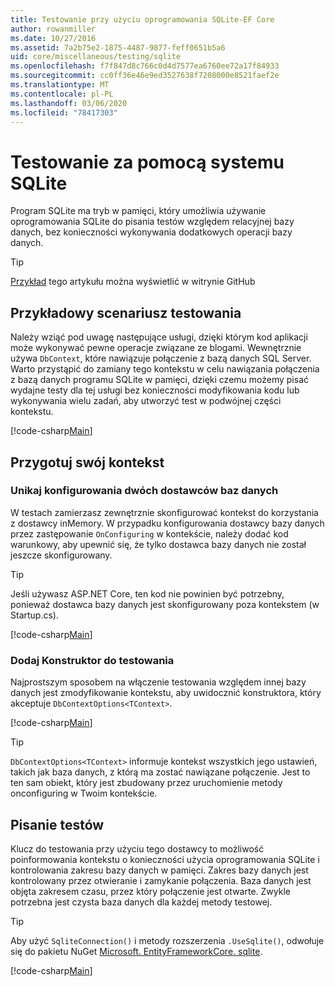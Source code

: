 ```yaml
---
title: Testowanie przy użyciu oprogramowania SQLite-EF Core
author: rowanmiller
ms.date: 10/27/2016
ms.assetid: 7a2b75e2-1875-4487-9877-feff0651b5a6
uid: core/miscellaneous/testing/sqlite
ms.openlocfilehash: f7f847d8c766c0d4d7577ea6760ee72a17f84933
ms.sourcegitcommit: cc0ff36e46e9ed3527638f7208000e8521faef2e
ms.translationtype: MT
ms.contentlocale: pl-PL
ms.lasthandoff: 03/06/2020
ms.locfileid: "78417303"
---
```

# <a name="testing-with-sqlite"></a>Testowanie za pomocą systemu SQLite

Program SQLite ma tryb w pamięci, który umożliwia używanie oprogramowania SQLite do pisania testów względem relacyjnej bazy danych, bez konieczności wykonywania dodatkowych operacji bazy danych.

> [!TIP]  
> [Przykład](https://github.com/dotnet/EntityFramework.Docs/tree/master/samples/core/Miscellaneous/Testing) tego artykułu można wyświetlić w witrynie GitHub

## <a name="example-testing-scenario"></a>Przykładowy scenariusz testowania

Należy wziąć pod uwagę następujące usługi, dzięki którym kod aplikacji może wykonywać pewne operacje związane ze blogami. Wewnętrznie używa `DbContext`, które nawiązuje połączenie z bazą danych SQL Server. Warto przystąpić do zamiany tego kontekstu w celu nawiązania połączenia z bazą danych programu SQLite w pamięci, dzięki czemu możemy pisać wydajne testy dla tej usługi bez konieczności modyfikowania kodu lub wykonywania wielu zadań, aby utworzyć test w podwójnej części kontekstu.

[!code-csharp[Main](../../../../samples/core/Miscellaneous/Testing/BusinessLogic/BlogService.cs)]

## <a name="get-your-context-ready"></a>Przygotuj swój kontekst

### <a name="avoid-configuring-two-database-providers"></a>Unikaj konfigurowania dwóch dostawców baz danych

W testach zamierzasz zewnętrznie skonfigurować kontekst do korzystania z dostawcy inMemory. W przypadku konfigurowania dostawcy bazy danych przez zastępowanie `OnConfiguring` w kontekście, należy dodać kod warunkowy, aby upewnić się, że tylko dostawca bazy danych nie został jeszcze skonfigurowany.

> [!TIP]  
> Jeśli używasz ASP.NET Core, ten kod nie powinien być potrzebny, ponieważ dostawca bazy danych jest skonfigurowany poza kontekstem (w Startup.cs).

[!code-csharp[Main](../../../../samples/core/Miscellaneous/Testing/BusinessLogic/BloggingContext.cs#OnConfiguring)]

### <a name="add-a-constructor-for-testing"></a>Dodaj Konstruktor do testowania

Najprostszym sposobem na włączenie testowania względem innej bazy danych jest zmodyfikowanie kontekstu, aby uwidocznić konstruktora, który akceptuje `DbContextOptions<TContext>`.

[!code-csharp[Main](../../../../samples/core/Miscellaneous/Testing/BusinessLogic/BloggingContext.cs#Constructors)]

> [!TIP]  
> `DbContextOptions<TContext>` informuje kontekst wszystkich jego ustawień, takich jak baza danych, z którą ma zostać nawiązane połączenie. Jest to ten sam obiekt, który jest zbudowany przez uruchomienie metody onconfiguring w Twoim kontekście.

## <a name="writing-tests"></a>Pisanie testów

Klucz do testowania przy użyciu tego dostawcy to możliwość poinformowania kontekstu o konieczności użycia oprogramowania SQLite i kontrolowania zakresu bazy danych w pamięci. Zakres bazy danych jest kontrolowany przez otwieranie i zamykanie połączenia. Baza danych jest objęta zakresem czasu, przez który połączenie jest otwarte. Zwykle potrzebna jest czysta baza danych dla każdej metody testowej.

>[!TIP]
> Aby użyć `SqliteConnection()` i metody rozszerzenia `.UseSqlite()`, odwołuje się do pakietu NuGet [Microsoft. EntityFrameworkCore. sqlite](https://www.nuget.org/packages/Microsoft.EntityFrameworkCore.Sqlite/).

[!code-csharp[Main](../../../../samples/core/Miscellaneous/Testing/TestProject/SQLite/BlogServiceTests.cs)]
